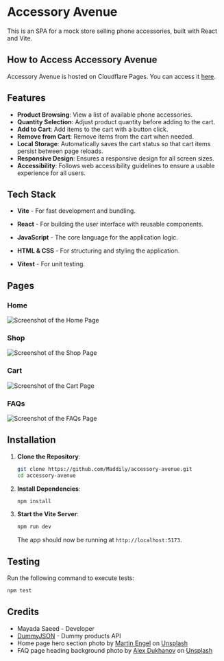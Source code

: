 # Accessory Avenue

This is an SPA for a mock store selling phone accessories, built with React and Vite.

## How to Access Accessory Avenue

Accessory Avenue is hosted on Cloudflare Pages. You can access it [here](https://accessory-avenue.pages.dev/).

## Features

- **Product Browsing**: View a list of available phone accessories.
- **Quantity Selection**: Adjust product quantity before adding to the cart.
- **Add to Cart**: Add items to the cart with a button click.
- **Remove from Cart**: Remove items from the cart when needed.
- **Local Storage**: Automatically saves the cart status so that cart items persist between page reloads.
- **Responsive Design**: Ensures a responsive design for all screen sizes.
- **Accessibility**: Follows web accessibility guidelines to ensure a usable experience for all users.

## Tech Stack

* **Vite** - For fast development and bundling.

* **React** - For building the user interface with reusable components.

* **JavaScript** - The core language for the application logic.

* **HTML & CSS** - For structuring and styling the application.

* **Vitest** - For unit testing.

## Pages

### Home

![Screenshot of the Home Page](/public/home-page-screenshot.png)

### Shop

![Screenshot of the Shop Page](/public/shop-page-screenshot.png)

### Cart

![Screenshot of the Cart Page](/public/cart-page-screenshot.png)

### FAQs

![Screenshot of the FAQs Page](/public/faqs-page-screenshot.png)

## Installation

1. **Clone the Repository**:
   ```bash
   git clone https://github.com/Maddily/accessory-avenue.git
   cd accessory-avenue
   ```
2. **Install Dependencies**:
   ```bash
   npm install
   ```
3. **Start the Vite Server**:
   ```bash
   npm run dev
   ```
   The app should now be running at `http://localhost:5173`.

## Testing

Run the following command to execute tests:

```bash
npm test
```

## Credits

- Mayada Saeed - Developer
- [DummyJSON](https://dummyjson.com/) - Dummy products API
- Home page hero section photo by [Martin Engel](https://unsplash.com/@martinengel?utm_content=creditCopyText&utm_medium=referral&utm_source=unsplash) on [Unsplash](https://unsplash.com/photos/black-android-smartphone-and-chargers-44zXCbDd2WQ?utm_content=creditCopyText&utm_medium=referral&utm_source=unsplash)
- FAQ page heading background photo by [Alex Dukhanov](https://unsplash.com/@argtone?utm_content=creditCopyText&utm_medium=referral&utm_source=unsplash) on [Unsplash](https://unsplash.com/photos/a-close-up-of-a-plant-with-dark-green-leaves-1l2ZSKCMDio?utm_content=creditCopyText&utm_medium=referral&utm_source=unsplash)
